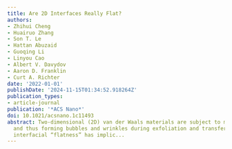 ```yaml
---
title: Are 2D Interfaces Really Flat?
authors:
- Zhihui Cheng
- Huairuo Zhang
- Son T. Le
- Hattan Abuzaid
- Guoqing Li
- Linyou Cao
- Albert V. Davydov
- Aaron D. Franklin
- Curt A. Richter
date: '2022-01-01'
publishDate: '2024-11-15T01:34:52.918264Z'
publication_types:
- article-journal
publication: '*ACS Nano*'
doi: 10.1021/acsnano.1c11493
abstract: Two-dimensional (2D) van der Waals materials are subject to mechanical deformation
  and thus forming bubbles and wrinkles during exfoliation and transfer. A lack of
  interfacial “flatness” has implic...
---
```


